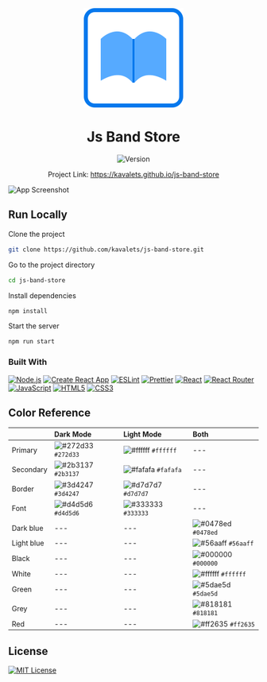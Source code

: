 <div align="center">
  <a href="https://kavalets.github.io/js-band-store"><img src="src/images/logo.svg" alt="Logo"></a>
  <h1>Js Band Store</h1>
  <img src="https://img.shields.io/github/package-json/v/kavalets/js-band-store" alt="Version">
  <p>Project Link: <a href="https://kavalets.github.io/js-band-store">https://kavalets.github.io/js-band-store</a></p>
</div>

![App Screenshot](https://kavalets.com/sites/js-band-store/static/media/screenshot/js-band-store.png)

## Run Locally

Clone the project

```bash
git clone https://github.com/kavalets/js-band-store.git
```

Go to the project directory

```bash
cd js-band-store
```

Install dependencies

```bash
npm install
```

Start the server

```bash
npm run start
```

### Built With

[![Node.js](https://img.shields.io/badge/-Node.js-339933?style=for-the-badge&logo=nodedotjs&logoColor=FFF)](https://nodejs.org)
[![Create React App](https://img.shields.io/badge/-Create%20React%20App-09D3AC?style=for-the-badge&logo=createreactapp&logoColor=FFF)](https://create-react-app.dev)
[![ESLint](https://img.shields.io/badge/-ESLint-4B32C3?style=for-the-badge&logo=eslint&logoColor=FFF)](https://eslint.org)
[![Prettier](https://img.shields.io/badge/-Prettier-F7B93E?style=for-the-badge&logo=prettier&logoColor=000)](https://prettier.io)
[![React](https://img.shields.io/badge/-React-61DAFB?style=for-the-badge&logo=react&logoColor=000)](https://reactjs.org)
[![React Router](https://img.shields.io/badge/-React%20Router-CA4245?style=for-the-badge&logo=reactrouter&logoColor=FFF)](https://reactrouter.com)
[![JavaScript](https://img.shields.io/badge/-JavaScript-F7DF1E?style=for-the-badge&logo=javascript&logoColor=000)](https://www.w3schools.com/js/)
[![HTML5](https://img.shields.io/badge/-HTML5-E34F26?style=for-the-badge&logo=html5&logoColor=FFF)](https://www.w3schools.com/html/)
[![CSS3](https://img.shields.io/badge/-CSS3-1572B6?style=for-the-badge&logo=css3&logoColor=FFF)](https://www.w3schools.com/css/)

## Color Reference

|            | Dark Mode                                                             | Light Mode                                                            | Both |
| :--------- | :-------------------------------------------------------------------- | :-------------------------------------------------------------------- | :--- |
| Primary    | ![#272d33](https://via.placeholder.com/15x15/272d33/?text=) `#272d33` | ![#ffffff](https://via.placeholder.com/15x15/ffffff/?text=) `#ffffff` | ---  |
| Secondary  | ![#2b3137](https://via.placeholder.com/15x15/2b3137/?text=) `#2b3137` | ![#fafafa](https://via.placeholder.com/15x15/fafafa/?text=) `#fafafa` | ---  |
| Border     | ![#3d4247](https://via.placeholder.com/15x15/3d4247/?text=) `#3d4247` | ![#d7d7d7](https://via.placeholder.com/15x15/d7d7d7/?text=) `#d7d7d7` | ---  |
| Font       | ![#d4d5d6](https://via.placeholder.com/15x15/d4d5d6/?text=) `#d4d5d6` | ![#333333](https://via.placeholder.com/15x15/333333/?text=) `#333333` | ---  |
| Dark blue  | ---                                                                   | ---  | ![#0478ed](https://via.placeholder.com/15x15/0478ed/?text=) `#0478ed` |
| Light blue | ---                                                                   | ---  | ![#56aaff](https://via.placeholder.com/15x15/56aaff/?text=) `#56aaff` |
| Black      | ---                                                                   | ---  | ![#000000](https://via.placeholder.com/15x15/000000/?text=) `#000000` |
| White      | ---                                                                   | ---  | ![#ffffff](https://via.placeholder.com/15x15/ffffff/?text=) `#ffffff` |
| Green      | ---                                                                   | ---  | ![#5dae5d](https://via.placeholder.com/15x15/5dae5d/?text=) `#5dae5d` |
| Grey       | ---                                                                   | ---  | ![#818181](https://via.placeholder.com/15x15/818181/?text=) `#818181` |
| Red        | ---                                                                   | ---  | ![#ff2635](https://via.placeholder.com/15x15/ff2635/?text=) `#ff2635` |

## License

[![MIT License](https://img.shields.io/badge/License-MIT-green.svg)](https://choosealicense.com/licenses/mit/)
